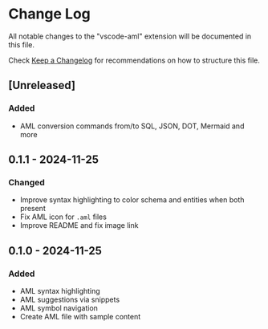 # Change Log

All notable changes to the "vscode-aml" extension will be documented in this file.

Check [Keep a Changelog](http://keepachangelog.com) for recommendations on how to structure this file.

## [Unreleased]

### Added

- AML conversion commands from/to SQL, JSON, DOT, Mermaid and more


## 0.1.1 - 2024-11-25

### Changed

- Improve syntax highlighting to color schema and entities when both present
- Fix AML icon for `.aml` files
- Improve README and fix image link


## 0.1.0 - 2024-11-25

### Added

- AML syntax highlighting
- AML suggestions via snippets
- AML symbol navigation
- Create AML file with sample content
